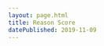 ```yaml
---
layout: page.html
title: Reason Score
datePublished: 2019-11-09
---
```

<link rel="stylesheet" href="reasonScore.css" />
<script src="ReasonScoreCore-0.js"></script>
<script>window.ReasonScore || (window.ReasonScore = {}), window.ReasonScore.data = { items: { qVW5zS9hcEL2: { id: "qVW5afkgWU4M", type: "claim", content: "Should Fiction City convert Elm Street to only pedestrian traffic?", trans: "qVW5zS9hcELl", ver: "qVW5zS9hcEL2", start: "2018-06-24T23:46:48.159Z", end: "3000-01-01T00:00:00.000Z" }, YF0mukexBZa3: { type: "argument", id: "YF0mDv4e0wP3", parent: "qVW5afkgWU4M", child: "YF0mDv5TUfkp", scope: "qVW5afkgWU4M", pro: !0, affects: "truth", ver: "YF0mukexBZa3", start: "2019-04-04T23:03:43.790Z", end: "3000-01-01T00:00:00.000Z" }, YF0mukeX64Ys: { type: "claim", id: "YF0mDv5TUfkp", content: "The planning commission estimates this will increase foot traffic to local shops by 12% during peak hours.", ver: "YF0mukeX64Ys", start: "2019-04-04T23:03:43.790Z", end: "3000-01-01T00:00:00.000Z" }, YF0kV8GQNNLO: { type: "argument", id: "YF0lhhlkJxUY", parent: "qVW5afkgWU4M", child: "YF0lhhlW8Q9g", scope: "qVW5afkgWU4M", pro: !1, affects: "truth", ver: "YF0kV8GQNNLO", start: "2019-04-04T23:09:07.537Z", end: "3000-01-01T00:00:00.000Z" }, YF0kV8G6EQUC: { type: "claim", id: "YF0lhhlW8Q9g", content: "This will result in traffic being diverted down residential streets.", ver: "YF0kV8G6EQUC", start: "2019-04-04T23:09:07.537Z", end: "3000-01-01T00:00:00.000Z" }, YF0kBfxMvLmy: { type: "argument", id: "YF0kLkHMLdL8", parent: "YF0lhhlW8Q9g", child: "YF0kLkHHlhkn", scope: "YF0lhhlW8Q9g", pro: !0, affects: "relevance", ver: "YF0kBfxMvLmy", start: "2019-04-04T23:11:10.337Z", end: "3000-01-01T00:00:00.000Z" }, YF0kBfxYq2yY: { type: "claim", id: "YF0kLkHHlhkn", content: "Children safety is more important than profit for local shops.", ver: "YF0kBfxYq2yY", start: "2019-04-04T23:11:10.337Z", end: "3000-01-01T00:00:00.000Z" }, YF0julNYqW3p: { type: "argument", id: "YF0jOGkjD99B", parent: "YF0lhhlW8Q9g", child: "YF0jOGkievQo", scope: "YF0lhhlW8Q9g", pro: !1, affects: "truth", ver: "YF0julNYqW3p", start: "2019-04-04T23:14:55.792Z", end: "3000-01-01T00:00:00.000Z" }, YF0julNeawJR: { type: "claim", id: "YF0jOGkievQo", content: "A set of railroad tracks are no longer in use and the City can convert that to a new street.", ver: "YF0julNeawJR", start: "2019-04-04T23:14:55.792Z", end: "3000-01-01T00:00:00.000Z" }, YF0jf2vsU7xX: { type: "argument", id: "YF0js4ThPUiX", parent: "qVW5afkgWU4M", child: "YF0js4UFWxsv", scope: "qVW5afkgWU4M", pro: !1, affects: "truth", ver: "YF0jf2vsU7xX", start: "2019-04-04T23:16:22.681Z", end: "3000-01-01T00:00:00.000Z" }, YF0jf2vomQus: { type: "claim", id: "YF0js4UFWxsv", content: "The conversion will cost 2 Million dollars.", ver: "YF0jf2vomQus", start: "2019-04-04T23:16:22.681Z", end: "3000-01-01T00:00:00.000Z" }, YF0ij0syJfyk: { type: "argument", id: "YF0iEpitXvXy", parent: "YF0mDv5TUfkp", child: "YF0iEpi1Zt0N", scope: "YF0mDv5TUfkp", pro: !0, affects: "relevance", ver: "YF0ij0syJfyk", start: "2019-04-04T23:19:33.616Z", end: "3000-01-01T00:00:00.000Z" }, YF0ij0sYg3hK: { type: "claim", id: "YF0iEpi1Zt0N", content: "The increase in revenue is expected to pay off the expense in under 2 years meeting the cities investment requirements.", ver: "YF0ij0sYg3hK", start: "2019-04-04T23:19:33.616Z", end: "3000-01-01T00:00:00.000Z" } } }</script>
<title>Reason Score</title>
<link href="main.0c0f5393.chunk.css" rel="stylesheet">

<claim claimid="qVW5afkgWU4M"></claim>
<script>!function (f) { function e(e) { for (var r, t, n = e[0], o = e[1], u = e[2], i = 0, l = []; i < n.length; i++)t = n[i], c[t] && l.push(c[t][0]), c[t] = 0; for (r in o) Object.prototype.hasOwnProperty.call(o, r) && (f[r] = o[r]); for (s && s(e); l.length;)l.shift()(); return p.push.apply(p, u || []), a() } function a() { for (var e, r = 0; r < p.length; r++) { for (var t = p[r], n = !0, o = 1; o < t.length; o++) { var u = t[o]; 0 !== c[u] && (n = !1) } n && (p.splice(r--, 1), e = i(i.s = t[0])) } return e } var t = {}, c = { 1: 0 }, p = []; function i(e) { if (t[e]) return t[e].exports; var r = t[e] = { i: e, l: !1, exports: {} }; return f[e].call(r.exports, r, r.exports, i), r.l = !0, r.exports } i.m = f, i.c = t, i.d = function (e, r, t) { i.o(e, r) || Object.defineProperty(e, r, { enumerable: !0, get: t }) }, i.r = function (e) { "undefined" != typeof Symbol && Symbol.toStringTag && Object.defineProperty(e, Symbol.toStringTag, { value: "Module" }), Object.defineProperty(e, "__esModule", { value: !0 }) }, i.t = function (r, e) { if (1 & e && (r = i(r)), 8 & e) return r; if (4 & e && "object" == typeof r && r && r.__esModule) return r; var t = Object.create(null); if (i.r(t), Object.defineProperty(t, "default", { enumerable: !0, value: r }), 2 & e && "string" != typeof r) for (var n in r) i.d(t, n, function (e) { return r[e] }.bind(null, n)); return t }, i.n = function (e) { var r = e && e.__esModule ? function () { return e.default } : function () { return e }; return i.d(r, "a", r), r }, i.o = function (e, r) { return Object.prototype.hasOwnProperty.call(e, r) }, i.p = "/reason-score-react/build/"; var r = window.webpackJsonp = window.webpackJsonp || [], n = r.push.bind(r); r.push = e, r = r.slice(); for (var o = 0; o < r.length; o++)e(r[o]); var s = n; a() }([])</script>
<script src="2.05c08ef7.chunk.js"></script>
<script src="main.4f9aec75.chunk.js"></script>